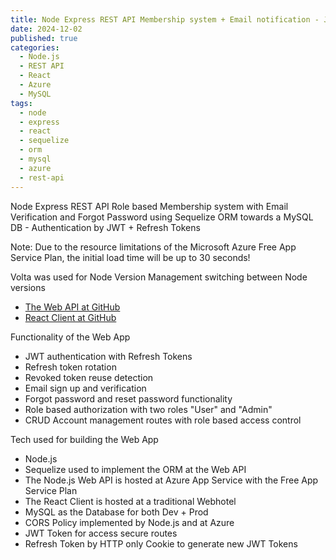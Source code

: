 ```yaml
---
title: Node Express REST API Membership system + Email notification - JWT and Refresh Token 
date: 2024-12-02
published: true
categories:
  - Node.js
  - REST API
  - React
  - Azure
  - MySQL
tags:
  - node
  - express
  - react
  - sequelize
  - orm
  - mysql
  - azure
  - rest-api
---
```



Node Express REST API Role based Membership system with Email Verification and Forgot Password using Sequelize ORM towards a MySQL DB - Authentication by JWT + Refresh Tokens

<p>Note: Due to the resource limitations of the Microsoft Azure Free App Service Plan, the initial load time will be up to 30 seconds!</p>

Volta was used for Node Version Management switching between Node versions

<ul>

<li><a href="https://github.com/persteenolsen/node-express-sequelize-users-api" target="_blank">The Web API at GitHub</a></li>

<li><a href="https://github.com/persteenolsen/react-sequelize-users-client" target="_blank">React Client at GitHub</a></li>

</ul>


<p>Functionality of the Web App</p>
<ul>

<li>JWT authentication with Refresh Tokens</li>
<li>Refresh token rotation</li>
<li>Revoked token reuse detection</li>
<li>Email sign up and verification</li>
<li>Forgot password and reset password functionality</li>
<li>Role based authorization with two roles "User" and "Admin"</li>
<li>CRUD Account management routes with role based access control</li>


</ul>

<p>Tech used for building the Web App</p>
<ul>
<li>Node.js</li>
<li>Sequelize used to implement the ORM at the Web API</li>
<li>The Node.js Web API is hosted at Azure App Service with the Free App Service Plan</li>
<li>The React Client is hosted at a traditional Webhotel</li>
<li>MySQL as the Database for both Dev + Prod</li>
<li>CORS Policy implemented by Node.js and at Azure</li>
<li>JWT Token for access secure routes</li>
<li>Refresh Token by HTTP only Cookie to generate new JWT Tokens</li>

</ul>




